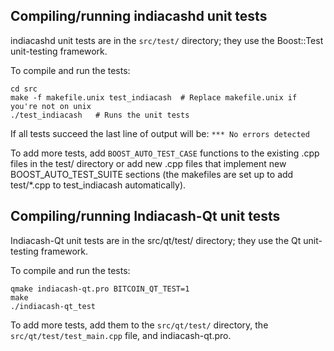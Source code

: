 Compiling/running indiacashd unit tests
------------------------------------

indiacashd unit tests are in the `src/test/` directory; they
use the Boost::Test unit-testing framework.

To compile and run the tests:

	cd src
	make -f makefile.unix test_indiacash  # Replace makefile.unix if you're not on unix
	./test_indiacash   # Runs the unit tests

If all tests succeed the last line of output will be:
`*** No errors detected`

To add more tests, add `BOOST_AUTO_TEST_CASE` functions to the existing
.cpp files in the test/ directory or add new .cpp files that
implement new BOOST_AUTO_TEST_SUITE sections (the makefiles are
set up to add test/*.cpp to test_indiacash automatically).


Compiling/running Indiacash-Qt unit tests
---------------------------------------

Indiacash-Qt unit tests are in the src/qt/test/ directory; they
use the Qt unit-testing framework.

To compile and run the tests:

	qmake indiacash-qt.pro BITCOIN_QT_TEST=1
	make
	./indiacash-qt_test

To add more tests, add them to the `src/qt/test/` directory,
the `src/qt/test/test_main.cpp` file, and indiacash-qt.pro.
